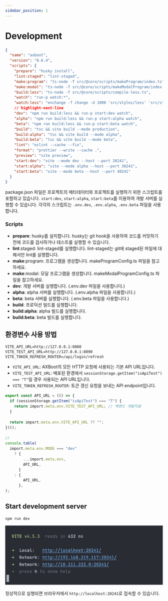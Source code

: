 ```yaml
---
sidebar_position: 1
---
```


# Development
```json title="package.json"
{
  "name": "axboot",
  "version": "0.6.4",
  "scripts": {
    "prepare": "husky install",
    "lint:staged": "lint-staged",
    "make:program": "ts-node -T src/@core/scripts/makeProgram/index.ts",
    "make:modal": "ts-node -T src/@core/scripts/makeModalProgram/index.ts",
    "build:less": "ts-node -T src/@core/scripts/compile-less.ts",
    "watch": "run-p watch:*",
    "watch:less": "onchange -f change -d 1000 'src/styles/less' 'src/styles/theme.ts' -- run-s build:less",
    // highlight-next-line
    "dev": "npm run build:less && run-p start:dev watch",
    "alpha": "npm run build:less && run-p start:alpha watch",
    "beta": "npm run build:less && run-p start:beta watch",
    "build": "tsc && vite build --mode production",
    "build:alpha": "tsc && vite build --mode alpha",
    "build:beta": "tsc && vite build --mode beta",
    "lint": "eslint --cache --fix",
    "format": "prettier --write --cache .",
    "preview": "vite preview",
    "start:dev": "vite --mode dev --host --port 20241",
    "start:alpha": "vite --mode alpha --host --port 30241",
    "start:beta": "vite --mode beta --host --port 40241"
  }
}
```
package.json 파일은 프로젝트의 메타데이터와 프로젝트를 실행하기 위한 스크립트를 포함하고 있습니다.
`start:dev`, `start:alpha`, `start:beta`를 이용하여 개발 서버를 실행할 수 있습니다. 각각의 스크립트는 `.env.dev`, `.env.alpha`, `.env.beta` 파일을 사용합니다.

### Scripts
- **prepare**: husky를 설치합니다. husky는 git hook을 사용하여 코드를 커밋하기 전에 코드를 검사하거나 테스트를 실행할 수 있습니다.
- **lint**:staged: lint-staged를 실행합니다. lint-staged는 git에 staged된 파일에 대해서만 lint를 실행합니다.
- **make**:program: 프로그램을 생성합니다. makeProgramConfig.ts 파일을 참고하세요.
- **make**:modal: 모달 프로그램을 생성합니다. makeModalProgramConfig.ts 파일을 참고하세요.
- **dev**: 개발 서버를 실행합니다. (.env.dev 파일을 사용합니다.)
- **alpha**: alpha 서버를 실행합니다. (.env.alpha 파일을 사용합니다.)
- **beta**: beta 서버를 실행합니다. (.env.beta 파일을 사용합니다.)
- **build**: 프로덕션 빌드를 실행합니다.
- **build:alpha**: alpha 빌드를 실행합니다.
- **build:beta**: beta 빌드를 실행합니다.



## 환경변수 사용 방법
```env title=".env.dev"
VITE_API_URL=http://127.0.0.1:8080
VITE_TEST_API_URL=http://127.0.0.1:8090
VITE_TOKEN_REFRESH_ROUTER=/api/login/refresh
```
- `VITE_API_URL`: AXBoot의 모든 HTTP 요청에 사용되는 기본 API URL입니다.
- `VITE_TEST_API_URL`: 배포된 환경에서 `sessionStorage.getItem("isApiTest") === "T"`일 경우 사용되는 API URL입니다.
- `VITE_TOKEN_REFRESH_ROUTER`: 토큰 갱신 요청을 보내는 API endpoint입니다.

```typescript title="src/service/apiWrapper.ts"
export const API_URL = (() => {
  if (sessionStorage.getItem("isApiTest") === "T") {
    return import.meta.env.VITE_TEST_API_URL; // 백엔드 개발자용
  }

  return import.meta.env.VITE_API_URL ?? "";
})();

//
console.table(
  import.meta.env.MODE === "dev"
    ? {
        ...import.meta.env,
        API_URL,
      }
    : {
        API_URL,
      },
);
```


## Start development server

```bash
npm run dev
```

![run-dev.png](..%2Fimages%2Frun-dev.png)

정상적으로 실행되면 브라우저에서 `http://localhost:20241`로 접속할 수 있습니다.
